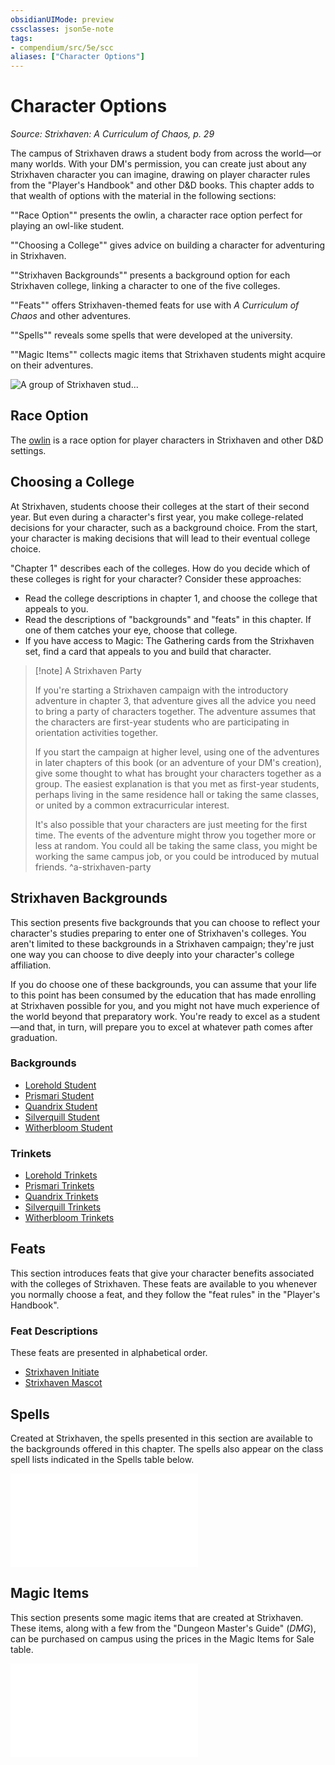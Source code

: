 ```yaml
---
obsidianUIMode: preview
cssclasses: json5e-note
tags:
- compendium/src/5e/scc
aliases: ["Character Options"]
---
```

# Character Options
*Source: Strixhaven: A Curriculum of Chaos, p. 29* 

The campus of Strixhaven draws a student body from across the world—or many worlds. With your DM's permission, you can create just about any Strixhaven character you can imagine, drawing on player character rules from the "Player's Handbook" and other D&D books. This chapter adds to that wealth of options with the material in the following sections:

""Race Option"" presents the owlin, a character race option perfect for playing an owl-like student.

""Choosing a College"" gives advice on building a character for adventuring in Strixhaven.

""Strixhaven Backgrounds"" presents a background option for each Strixhaven college, linking a character to one of the five colleges.

""Feats"" offers Strixhaven-themed feats for use with *A Curriculum of Chaos* and other adventures.

""Spells"" reveals some spells that were developed at the university.

""Magic Items"" collects magic items that Strixhaven students might acquire on their adventures.

![A group of Strixhaven stud...](/3-Mechanics/CLI/books/strixhaven-a-curriculum-of-chaos/img/021-02-001-chapter-splash.webp#center "A group of Strixhaven students—each from a different college—descend into the depths below an ancient ruin")

## Race Option

The [owlin](/3-Mechanics/CLI/races/owlin-scc.md) is a race option for player characters in Strixhaven and other D&D settings.

## Choosing a College

At Strixhaven, students choose their colleges at the start of their second year. But even during a character's first year, you make college-related decisions for your character, such as a background choice. From the start, your character is making decisions that will lead to their eventual college choice.

"Chapter 1" describes each of the colleges. How do you decide which of these colleges is right for your character? Consider these approaches:

- Read the college descriptions in chapter 1, and choose the college that appeals to you.  
- Read the descriptions of "backgrounds" and "feats" in this chapter. If one of them catches your eye, choose that college.  
- If you have access to Magic: The Gathering cards from the Strixhaven set, find a card that appeals to you and build that character.  

> [!note] A Strixhaven Party
> 
> If you're starting a Strixhaven campaign with the introductory adventure in chapter 3, that adventure gives all the advice you need to bring a party of characters together. The adventure assumes that the characters are first-year students who are participating in orientation activities together.
> 
> If you start the campaign at higher level, using one of the adventures in later chapters of this book (or an adventure of your DM's creation), give some thought to what has brought your characters together as a group. The easiest explanation is that you met as first-year students, perhaps living in the same residence hall or taking the same classes, or united by a common extracurricular interest.
> 
> It's also possible that your characters are just meeting for the first time. The events of the adventure might throw you together more or less at random. You could all be taking the same class, you might be working the same campus job, or you could be introduced by mutual friends.
^a-strixhaven-party

## Strixhaven Backgrounds

This section presents five backgrounds that you can choose to reflect your character's studies preparing to enter one of Strixhaven's colleges. You aren't limited to these backgrounds in a Strixhaven campaign; they're just one way you can choose to dive deeply into your character's college affiliation.

If you do choose one of these backgrounds, you can assume that your life to this point has been consumed by the education that has made enrolling at Strixhaven possible for you, and you might not have much experience of the world beyond that preparatory work. You're ready to excel as a student—and that, in turn, will prepare you to excel at whatever path comes after graduation.

### Backgrounds

- [Lorehold Student](/3-Mechanics/CLI/backgrounds/lorehold-student-scc.md)  
- [Prismari Student](/3-Mechanics/CLI/backgrounds/prismari-student-scc.md)  
- [Quandrix Student](/3-Mechanics/CLI/backgrounds/quandrix-student-scc.md)  
- [Silverquill Student](/3-Mechanics/CLI/backgrounds/silverquill-student-scc.md)  
- [Witherbloom Student](/3-Mechanics/CLI/backgrounds/witherbloom-student-scc.md)  

### Trinkets

- [Lorehold Trinkets](/3-Mechanics/CLI/tables/lorehold-trinkets-scc.md)  
- [Prismari Trinkets](/3-Mechanics/CLI/tables/prismari-trinkets-scc.md)  
- [Quandrix Trinkets](/3-Mechanics/CLI/tables/quandrix-trinkets-scc.md)  
- [Silverquill Trinkets](/3-Mechanics/CLI/tables/silverquill-trinkets-scc.md)  
- [Witherbloom Trinkets](/3-Mechanics/CLI/tables/witherbloom-trinkets-scc.md)  

## Feats

This section introduces feats that give your character benefits associated with the colleges of Strixhaven. These feats are available to you whenever you normally choose a feat, and they follow the "feat rules" in the "Player's Handbook".

### Feat Descriptions

These feats are presented in alphabetical order.

- [Strixhaven Initiate](/3-Mechanics/CLI/feats/strixhaven-initiate-scc.md)  
- [Strixhaven Mascot](/3-Mechanics/CLI/feats/strixhaven-mascot-scc.md)  

## Spells

Created at Strixhaven, the spells presented in this section are available to the backgrounds offered in this chapter. The spells also appear on the class spell lists indicated in the Spells table below.

![Spells](/3-Mechanics/CLI/tables/spells-scc.md)

## Magic Items

This section presents some magic items that are created at Strixhaven. These items, along with a few from the "Dungeon Master's Guide" (*DMG*), can be purchased on campus using the prices in the Magic Items for Sale table.

![Magic Items for Sale](/3-Mechanics/CLI/tables/magic-items-for-sale-scc.md)